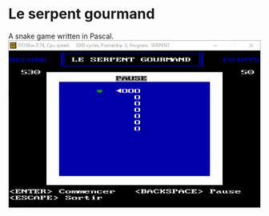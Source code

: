 # Le serpent gourmand
A snake game written in Pascal.
![alt tag](https://raw.githubusercontent.com/luchariman/serpent/master/screenshot.png)